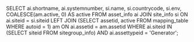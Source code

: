 SELECT
    ai.shortname,
    ai.systemnumber,
    si.name,
    si.countrycode,
    si.env,
    COALESCE(am.active, 0) AS active
FROM
    asset_info ai
JOIN
    site_info si ON ai.siteid = si.siteid
LEFT JOIN
    (SELECT assetid, active
     FROM mapping_table
     WHERE autoid = 1) am ON ai.assetid = am.assetid
WHERE
    ai.siteid IN (SELECT siteid FROM sitegroup_info)
    AND ai.assettypeid = 'Generator';
